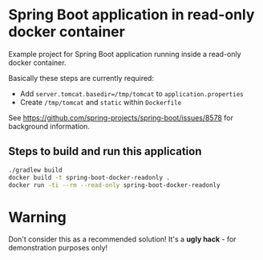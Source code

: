 # Spring Boot application in read-only docker container 

Example project for Spring Boot application running inside a read-only docker container.

Basically these steps are currently required:

* Add `server.tomcat.basedir=/tmp/tomcat` to `application.properties`
* Create `/tmp/tomcat` and `static` within `Dockerfile`

See https://github.com/spring-projects/spring-boot/issues/8578 for background information.


## Steps to build and run this application

```sh
./gradlew build
docker build -t spring-boot-docker-readonly .
docker run -ti --rm --read-only spring-boot-docker-readonly
```

# Warning

Don't consider this as a recommended solution! It's a **ugly hack** - for demonstration purposes only!
